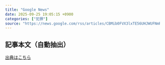 ```yaml
---
title: "Google News"
date: 2025-09-25 19:05:15 +0900
categories: ["犯罪"]
source: "https://news.google.com/rss/articles/CBMib0FVX3lxTE56UHJWUFNmRzhZdXktZUpPU093U3RMTGl6RW1sSlBUN25ucDRJN1VTU0FESWJDRFl2cXo1Szl2UzBuZGNPczJBQVctOUFNcmFiR29NSFRveEl1TTF4ZHdTcDRkcVNUekNQRWswQ0VhWQ?oc=5"
---
```


## 記事本文（自動抽出）
<body class="y0K44d EA71Tc" id="readabilityBody"></body>

[出典はこちら](https://news.google.com/rss/articles/CBMib0FVX3lxTE56UHJWUFNmRzhZdXktZUpPU093U3RMTGl6RW1sSlBUN25ucDRJN1VTU0FESWJDRFl2cXo1Szl2UzBuZGNPczJBQVctOUFNcmFiR29NSFRveEl1TTF4ZHdTcDRkcVNUekNQRWswQ0VhWQ?oc=5)
